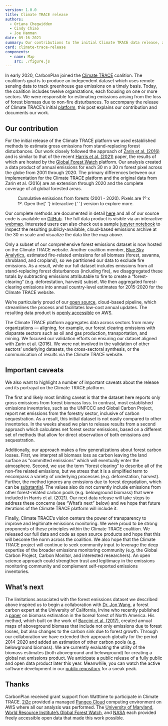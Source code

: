 ```yaml
---
version: 1.0.0
title: Climate TRACE release
authors:
  - Oriana Chegwidden
  - Cindy Chiao
  - Joe Hamman
date: 09-16-2021
summary: Our contributions to the initial Climate TRACE data release, and what’s coming next.
card: climate-trace-release
components:
  - name: Map
    src: ./figure.js
---
```


In early 2020, CarbonPlan joined the [Climate TRACE](https://www.climatetrace.org) coalition. The coalition’s goal is to produce an independent dataset which uses remote sensing data to track greenhouse gas emissions on a timely basis. Today, the coalition includes twelve organizations, each focusing on one or more sectors. We were responsible for estimating emissions arising from the loss of forest biomass due to non-fire disturbances. To accompany the release of Climate TRACE’s initial [platform](https://climatetrace.org/), this post explains our contribution and documents our work.

## Our contribution

For the initial release of the Climate TRACE platform we used established methods to estimate gross emissions from stand-replacing forest disturbances. Our work closely followed the approach of [Zarin et al. (2016)](https://doi.org/10.1111/gcb.13153) and is similar to that of the recent [Harris et al. (2021)](https://doi.org/10.1038/s41558-020-00976-6) paper, the results of which are hosted by the [Global Forest Watch](https://www.globalforestwatch.org/) platform. Our analysis created a data product of annual emissions for each 30 m x 30 m forest pixel across the globe from 2001 through 2020. The primary differences between our implementation for the Climate TRACE platform and the original data from Zarin et al. (2016) are an extension through 2020 and the complete coverage of all global forested areas.

<Figure>
  <Map />
  <FigureCaption>
    Cumulative emissions from forests (2001 - 2020). Pixels are 1º x 1º. Open
    the{' '}
    <Link
      sx={{
        color: 'secondary',
        '@media (hover: hover) and (pointer: fine)': {
          '&:hover': {
            color: 'primary',
          },
        },
      }}
      href='/research/forest-carbon'
    >
      interactive
    </Link>{' '}
    version to explore more.
  </FigureCaption>
</Figure>

Our complete methods are documented in detail [here](https://docs.google.com/document/d/e/2PACX-1vSVPWE8BOOqu_G9_bdioMquhoIOTnJ4UOYeJeCpEr9RMBrazStaIxQIJtrt8DzVBMZb4waxA9fLyyqr/pub) and all of our source code is available on [GitHub](https://github.com/carbonplan/trace). The full data product is visible via an interactive [webmap](https://carbonplan.org/research/forest-carbon). Interested users can also check out a sample [jupyter notebook](https://aws-uswest2-binder.pangeo.io/v2/gh/carbonplan/trace/HEAD?urlpath=lab/tree/notebooks%2Fblogpost_sample_notebook.ipynb) to inspect the resulting publicly-available, cloud-based emissions archive at the 30 m scale and visualize the data like the map above.

Only a subset of our comprehensive forest emissions dataset is now hosted on the Climate TRACE website. Another coalition member, [Blue Sky Analytics](https://blueskyhq.in/), estimated fire-related emissions for all biomass (forest, savanna, shrubland, and cropland), so we partitioned our data to exclude fire emissions. As a result, while our full dataset includes emissions from all stand-replacing forest disturbances (including fire), we disaggregated these totals by subtracting emissions attributable to fire to create a “forest-clearing” (e.g. deforestation, harvest) subset. We then aggregated forest-clearing emissions into annual country-level estimates for 2015-2020 for the Climate TRACE website.

We’re particularly proud of our [open source](https://github.com/carbonplan/trace), cloud-based pipeline, which streamlines the process and facilitates low-cost annual updates. The resulting data product is [openly accessible](https://github.com/carbonplan/trace/tree/main/carbonplan_trace/v0/data) on AWS.

The Climate TRACE platform aggregates data across sectors from many organizations — aligning, for example, our forest clearing emissions with disparate sectors such as oil and gas production, transportation, and mining. We focused our validation efforts on ensuring our dataset aligned with Zarin et al. (2016). We were not involved in the validation of other sectors’ underlying datasets, the cross-sectoral synthesis, or the communication of results via the Climate TRACE website.

## Important caveats

We also want to highlight a number of important caveats about the release and its portrayal on the Climate TRACE platform.

The first and likely most limiting caveat is that the dataset here reports only gross emissions from forest biomass loss. In contrast, most established emissions inventories, such as the UNFCCC and Global Carbon Project, report net emissions from the forestry sector, inclusive of carbon sequestration. As a result, this initial dataset is not easily compared to other inventories. In the weeks ahead we plan to release results from a second approach which calculates net forest sector emissions, based on a different set of methods that allow for direct observation of both emissions and sequestration.

Additionally, our approach makes a few generalizations about forest carbon losses. First, we interpret all biomass loss as carbon leaving the land surface as “committed emissions” which will eventually enter the atmosphere. Second, we use the term “forest clearing” to describe all of the non-fire related emissions, but we stress that it is a simplified term to encompass a variety of underlying processes (e.g. deforestation, harvest). Further, the method ignores any emissions due to forest degradation, which can be [substantial](https://doi.org/10.1186/s13021-017-0072-2). The values also do not currently include emissions from other forest-related carbon pools (e.g. belowground biomass) that were included in Harris et al. (2021). Our next data release will take steps to address these concerns (see “What’s next” below) and we hope that future iterations of the Climate TRACE platform will include it.

Finally, Climate TRACE’s vision centers the power of transparency to improve and legitimate emissions monitoring. We were proud to be strong proponents of these principles within the Climate TRACE coalition. We released our full data and code as open source products and hope that this will become the norm across the coalition. We also hope that the Climate TRACE project will continue to seek community input to leverage the deep expertise of the broader emissions monitoring community (e.g. the Global Carbon Project, Carbon Monitor, and interested researchers). An open science approach could strengthen trust and legitimacy in the emissions monitoring community and complement self-reported emissions inventories.

## What’s next

The limitations associated with the forest emissions dataset we described above inspired us to begin a collaboration with [Dr. Jon Wang](https://www.jonwangetal.com/), a forest carbon expert at the University of California, Irvine who recently published a [paper](https://doi.org/10.1038/s41558-021-01027-4) on biomass estimation in the boreal forest of North America. His method, which built on the work of [Baccini et al. (2017)](https://doi.org/10.1126/science.aam5962), created annual maps of aboveground biomass that include not only emissions due to forest losses, but also changes to the carbon sink due to forest growth. Through our collaboration we have extended their approach globally for the period 2014-2020 and added an estimation of other carbon pools (e.g. belowground biomass). We are currently evaluating the utility of the biomass estimates (both aboveground and belowground) for creating a global net emissions product. We anticipate a public release of a fully public and open data product later this year. Meanwhile, you can watch the active software development in our [public repository](https://github.com/carbonplan/trace/tree/main/carbonplan_trace/v1) for a sneak peak.

## Thanks

CarbonPlan received grant support from Watttime to participate in Climate TRACE. [2i2c](https://2i2c.org/) provided a managed [Pangeo Cloud](https://pangeo.io/cloud.html) computing environment on AWS where all our analysis was performed. The [University of Maryland](https://storage.googleapis.com/earthenginepartners-hansen/GFC-2020-v1.8/download.html), [World Resource Institute’s Global Forest Watch](https://globalforestwatch.org/), and [NASA](https://firms.modaps.eosdis.nasa.gov/) each provided freely accessible open data that made this work possible.
